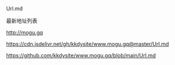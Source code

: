 Url.md




最新地址列表

http://mogu.gq

https://cdn.jsdelivr.net/gh/kkdysite/www.mogu.gq@master/Url.md

https://github.com/kkdysite/www.mogu.gq/blob/main/Url.md
